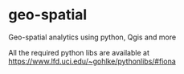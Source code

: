 # geo-spatial
Geo-spatial analytics using python, Qgis and more


All the required python libs are available at 
https://www.lfd.uci.edu/~gohlke/pythonlibs/#fiona
